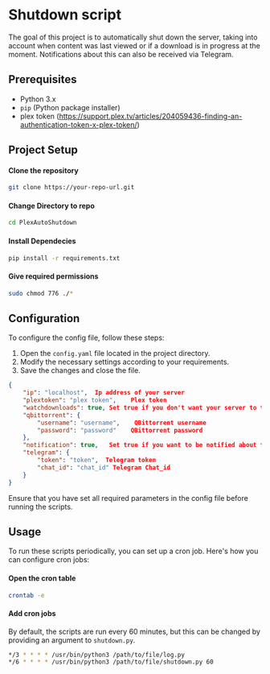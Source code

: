 # Shutdown script

The goal of this project is to automatically shut down the server, taking into account when content was last viewed or if a download is in progress at the moment. Notifications about this can also be received via Telegram.

## Prerequisites

- Python 3.x
- `pip` (Python package installer)
- plex token (https://support.plex.tv/articles/204059436-finding-an-authentication-token-x-plex-token/)

## Project Setup
#### Clone the repository
```bash
git clone https://your-repo-url.git
```

#### Change Directory to repo
```bash
cd PlexAutoShutdown
```

#### Install Dependecies
```bash
pip install -r requirements.txt
```

#### Give required permissions
```bash
sudo chmod 776 ./*
```

## Configuration

To configure the config file, follow these steps:

1. Open the `config.yaml` file located in the project directory.
2. Modify the necessary settings according to your requirements.
3. Save the changes and close the file.

```json
{
    "ip": "localhost",  Ip address of your server
    "plextoken": "plex token",    Plex token
    "watchdownloads": true, Set true if you don't want your server to turnoff while downloading content
    "qbittorrent": {
        "username": "username",    QBittorrent username
        "password": "password"    QBittorrent password
    },
    "notification": true,   Set true if you want to be notified about the system shutting down
    "telegram": {
        "token": "token",  Telegram token
        "chat_id": "chat_id" Telegram Chat_id
    }
}
```

Ensure that you have set all required parameters in the config file before running the scripts.

## Usage

To run these scripts periodically, you can set up a cron job. Here's how you can configure cron jobs:

#### Open the cron table
```bash
crontab -e
```

#### Add cron jobs

By default, the scripts are run every 60 minutes, but this can be changed by providing an argument to `shutdown.py`.

```bash
*/3 * * * * /usr/bin/python3 /path/to/file/log.py
*/6 * * * * /usr/bin/python3 /path/to/file/shutdown.py 60
```
